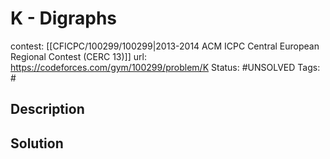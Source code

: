 # K - Digraphs

contest: [[CFICPC/100299/100299|2013-2014 ACM ICPC Central European Regional Contest (CERC 13)]]
url: https://codeforces.com/gym/100299/problem/K
Status: #UNSOLVED
Tags: #

## Description

## Solution

